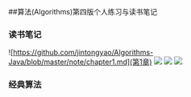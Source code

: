 ##算法(Algorithms)第四版个人练习与读书笔记

### 读书笔记
![https://github.com/jintongyao/Algorithms-Java/blob/master/note/chapter1.md](第1章)
![](第2章)
![](第3章)
![](第4章)

### 经典算法
